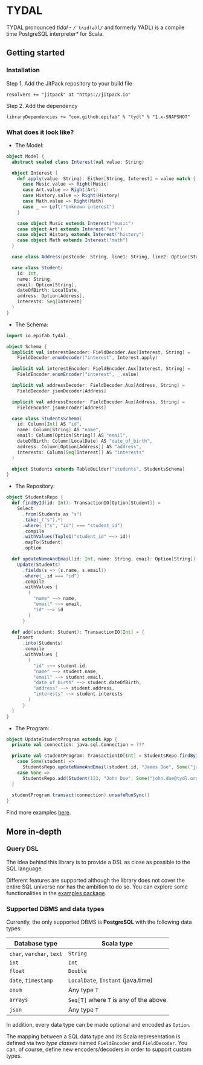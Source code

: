 # TYDAL

TYDAL pronounced *tidal* - `/ˈtʌɪd(ə)l/` and formerly YADL)
is a compile time PostgreSQL interpreter* for Scala. 


## Getting started

### Installation

Step 1. Add the JitPack repository to your build file

```
resolvers += "jitpack" at "https://jitpack.io"
```

Step 2. Add the dependency

```
libraryDependencies += "com.github.epifab" % "tydl" % "1.x-SNAPSHOT"	
```


### What does it look like?

- The Model:

```scala
object Model {
  abstract sealed class Interest(val value: String)

  object Interest {
    def apply(value: String): Either[String, Interest] = value match {
      case Music.value => Right(Music)
      case Art.value => Right(Art)
      case History.value => Right(History)
      case Math.value => Right(Math)
      case _ => Left("Unknown interest")
    }

    case object Music extends Interest("music")
    case object Art extends Interest("art")
    case object History extends Interest("history")
    case object Math extends Interest("math")
  }

  case class Address(postcode: String, line1: String, line2: Option[String])

  case class Student(
    id: Int,
    name: String,
    email: Option[String],
    dateOfBirth: LocalDate,
    address: Option[Address],
    interests: Seq[Interest]
  )
}
```

- The Schema:

```scala
import io.epifab.tydal._

object Schema {
  implicit val interestDecoder: FieldDecoder.Aux[Interest, String] =
    FieldDecoder.enumDecoder("interest", Interest.apply)

  implicit val interestEncoder: FieldEncoder.Aux[Interest, String] =
    FieldEncoder.enumEncoder("interest", _.value)

  implicit val addressDecoder: FieldDecoder.Aux[Address, String] =
    FieldDecoder.jsonDecoder[Address]

  implicit val addressEncoder: FieldEncoder.Aux[Address, String] =
    FieldEncoder.jsonEncoder[Address]

  case class StudentsSchema(
    id: Column[Int] AS "id",
    name: Column[String] AS "name",
    email: Column[Option[String]] AS "email",
    dateOfBirth: Column[LocalDate] AS "date_of_birth",
    address: Column[Option[Address]] AS "address",
    interests: Column[Seq[Interest]] AS "interests"
  )

  object Students extends TableBuilder["students", StudentsSchema]
}
```

- The Repository:

```scala
object StudentsRepo {
  def findById(id: Int): TransactionIO[Option[Student]] =
    Select
      .from(Students as "s")
      .take(_("s").*)
      .where(_("s", "id") === "student_id")
      .compile
      .withValues(Tuple1("student_id" ~~> id))
      .mapTo[Student]
      .option

  def updateNameAndEmail(id: Int, name: String, email: Option[String]): TransactionIO[Int] =
    Update(Students)
      .fields(s => (s.name, s.email))
      .where(_.id === "id")
      .compile
      .withValues {
        (
          "name" ~~> name,
          "email" ~~> email,
          "id" ~~> id
        )
      }

  def add(student: Student): TransactionIO[Int] = {
    Insert
      .into(Students)
      .compile
      .withValues {
        (
          "id" ~~> student.id,
          "name" ~~> student.name,
          "email" ~~> student.email,
          "date_of_birth" ~~> student.dateOfBirth,
          "address" ~~> student.address,
          "interests" ~~> student.interests
        )
      }
  }
}
```

- The Program:
```scala
object UpdateStudentProgram extends App {
  private val connection: java.sql.Connection = ???

  private val studentProgram: TransactionIO[Int] = StudentsRepo.findById(123) flatMap {
    case Some(student) =>
      StudentsRepo.updateNameAndEmail(student.id, "James Doe", Some("james.doe@tydl.com"))
    case None =>
      StudentsRepo.add(Student(123, "John Doe", Some("john.doe@tydl.org")))
  }
  
  studentProgram.transact(connection).unsafeRunSync()
}
```

Find more examples [here](src/main/scala/io/epifab/tydal/examples).


## More in-depth


### Query DSL

The idea behind this library is to provide a DSL as close as possible to the SQL language.

Different features are supported although the library does not cover the entire SQL universe nor has the ambition to do so.
You can explore some functionalities in the [examples package](src/main/scala/io/epifab/tydal/examples).


### Supported DBMS and data types

Currently, the only supported DBMS is **PostgreSQL** with the following data types:

Database type               | Scala type
---                         | ---
`char`, `varchar`, `text`   | `String`
`int`                       | `Int`
`float`                     | `Double`
`date`, `timestamp`         | `LocalDate`, `Instant` (java.time)
`enum`                      | Any type `T`
`arrays`                    | `Seq[T]` where `T` is any of the above
`json`                      | Any type `T`

In addition, every data type can be made optional and encoded as `Option`.

The mapping between a SQL data type and its Scala representation is defined via two *type classes* named `FieldEncoder` and `FieldDecoder`.
You can, of course, define new encoders/decoders in order to support custom types.
